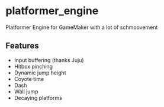# platformer_engine

Platformer Engine for GameMaker with a lot of schmoovement

## Features
* Input buffering (thanks Juju)
* Hitbox pinching
* Dynamic jump height
* Coyote time
* Dash
* Wall jump
* Decaying platforms
